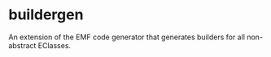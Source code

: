# buildergen
An extension of the EMF code generator that generates builders for all non-abstract EClasses.
